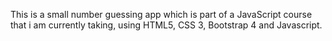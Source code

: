 This is a small number guessing app which is part of a JavaScript course that i am currently taking, using HTML5, CSS 3, Bootstrap 4 and Javascript.
